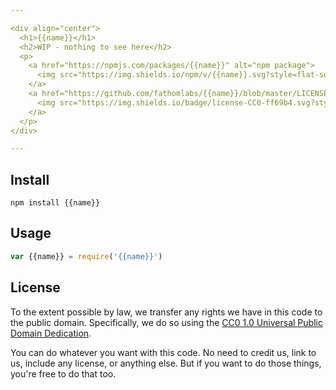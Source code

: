 ```yaml
---

<div align="center">
  <h1>{{name}}</h1>
  <h2>WIP - nothing to see here</h2>
  <p>
    <a href="https://npmjs.com/packages/{{name}}" alt="npm package">
      <img src="https://img.shields.io/npm/v/{{name}}.svg?style=flat-square">
    </a>
    <a href="https://github.com/fathomlabs/{{name}}/blob/master/LICENSE" alt="CC0 public domain">
      <img src="https://img.shields.io/badge/license-CC0-ff69b4.svg?style=flat-square">
    </a>
  </p>
</div>

---
```


## Install

```
npm install {{name}}
```

## Usage

``` js
var {{name}} = require('{{name}}')
```

## License

To the extent possible by law, we transfer any rights we have in this code to the public domain. Specifically, we do so using the [CC0 1.0 Universal Public Domain Dedication](https://creativecommons.org/publicdomain/zero/1.0/).

You can do whatever you want with this code. No need to credit us, link to us, include any license, or anything else. But if you want to do those things, you're free to do that too.
